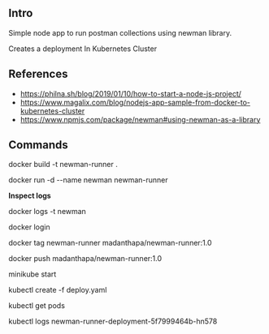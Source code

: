 ## Intro

Simple node app to run postman collections using newman library.

Creates a deployment In Kubernetes Cluster

## References

* https://philna.sh/blog/2019/01/10/how-to-start-a-node-js-project/
* https://www.magalix.com/blog/nodejs-app-sample-from-docker-to-kubernetes-cluster
* https://www.npmjs.com/package/newman#using-newman-as-a-library


## Commands

docker build -t newman-runner .

docker run -d --name newman newman-runner

**Inspect logs**

docker logs -t  newman

docker login 

docker tag newman-runner madanthapa/newman-runner:1.0

docker push madanthapa/newman-runner:1.0

minikube start

kubectl create -f deploy.yaml

kubectl get pods

kubectl logs newman-runner-deployment-5f7999464b-hn578



